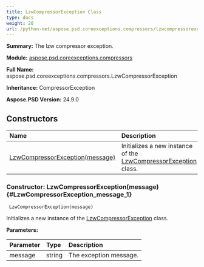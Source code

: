 ```yaml
---
title: LzwCompressorException Class
type: docs
weight: 20
url: /python-net/aspose.psd.coreexceptions.compressors/lzwcompressorexception/
---
```


**Summary:** The lzw compressor exception.

**Module:** [aspose.psd.coreexceptions.compressors](/psd/python-net/aspose.psd.coreexceptions.compressors/)

**Full Name:** aspose.psd.coreexceptions.compressors.LzwCompressorException

**Inheritance:** CompressorException

**Aspose.PSD Version:** 24.9.0

## **Constructors**
| **Name** | **Description** |
| :- | :- |
| [LzwCompressorException(message)](#LzwCompressorException_message_1) | Initializes a new instance of the [LzwCompressorException](/psd/python-net/aspose.psd.coreexceptions.compressors/lzwcompressorexception/) class. |


### Constructor: LzwCompressorException(message) {#LzwCompressorException_message_1}


```
 LzwCompressorException(message) 
```

Initializes a new instance of the [LzwCompressorException](/psd/python-net/aspose.psd.coreexceptions.compressors/lzwcompressorexception/) class.

**Parameters:**

| Parameter | Type | Description |
| :- | :- | :- |
| message | string | The exception message. |

